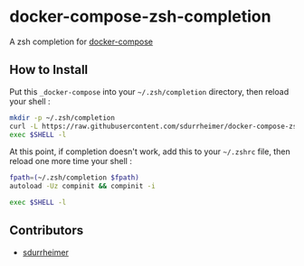 # docker-compose-zsh-completion

A zsh completion for [docker-compose](https://github.com/docker/compose)

## How to Install

Put this `_docker-compose` into your `~/.zsh/completion` directory, then reload your shell :
```sh
mkdir -p ~/.zsh/completion
curl -L https://raw.githubusercontent.com/sdurrheimer/docker-compose-zsh-completion/master/_docker-compose > ~/.zsh/completion/_docker-compose
exec $SHELL -l
```

At this point, if completion doesn't work, add this to your `~/.zshrc` file, then reload one more time your shell :
```sh
fpath=(~/.zsh/completion $fpath)
autoload -Uz compinit && compinit -i
```
```sh
exec $SHELL -l
```

## Contributors

* [sdurrheimer](http://github.com/sdurrheimer)
